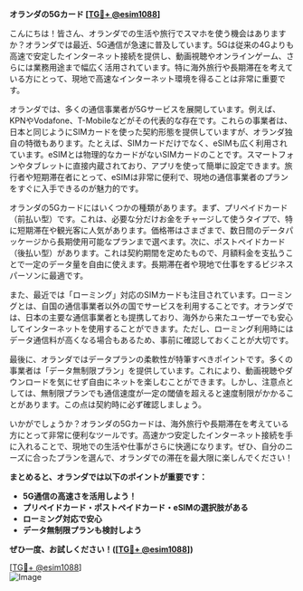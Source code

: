 **オランダの5Gカード [[TG💪+ @esim1088](https://t.me/s/esim1088)]**

こんにちは！皆さん、オランダでの生活や旅行でスマホを使う機会はありますか？オランダでは最近、5G通信が急速に普及しています。5Gは従来の4Gよりも高速で安定したインターネット接続を提供し、動画視聴やオンラインゲーム、さらには業務用途まで幅広く活用されています。特に海外旅行や長期滞在を考えている方にとって、現地で高速なインターネット環境を得ることは非常に重要です。

オランダでは、多くの通信事業者が5Gサービスを展開しています。例えば、KPNやVodafone、T-Mobileなどがその代表的な存在です。これらの事業者は、日本と同じようにSIMカードを使った契約形態を提供していますが、オランダ独自の特徴もあります。たとえば、SIMカードだけでなく、eSIMも広く利用されています。eSIMとは物理的なカードがないSIMカードのことです。スマートフォンやタブレットに直接内蔵されており、アプリを使って簡単に設定できます。旅行者や短期滞在者にとって、eSIMは非常に便利で、現地の通信事業者のプランをすぐに入手できるのが魅力的です。

オランダの5Gカードにはいくつかの種類があります。まず、プリペイドカード（前払い型）です。これは、必要な分だけお金をチャージして使うタイプで、特に短期滞在や観光客に人気があります。価格帯はさまざまで、数日間のデータパッケージから長期使用可能なプランまで選べます。次に、ポストペイドカード（後払い型）があります。これは契約期間を定めたもので、月額料金を支払うことで一定のデータ量を自由に使えます。長期滞在者や現地で仕事をするビジネスパーソンに最適です。

また、最近では「ローミング」対応のSIMカードも注目されています。ローミングとは、自国の通信事業者以外の国でサービスを利用することです。オランダでは、日本の主要な通信事業者とも提携しており、海外から来たユーザーでも安心してインターネットを使用することができます。ただし、ローミング利用時にはデータ通信料が高くなる場合もあるため、事前に確認しておくことが大切です。

最後に、オランダではデータプランの柔軟性が特筆すべきポイントです。多くの事業者は「データ無制限プラン」を提供しています。これにより、動画視聴やダウンロードを気にせず自由にネットを楽しむことができます。しかし、注意点としては、無制限プランでも通信速度が一定の閾値を超えると速度制限がかかることがあります。この点は契約時に必ず確認しましょう。

いかがでしょうか？オランダの5Gカードは、海外旅行や長期滞在を考えている方にとって非常に便利なツールです。高速かつ安定したインターネット接続を手に入れることで、現地での生活や仕事がさらに快適になります。ぜひ、自分のニーズに合ったプランを選んで、オランダでの滞在を最大限に楽しんでください！

**まとめると、オランダでは以下のポイントが重要です：**
- **5G通信の高速さを活用しよう！**
- **プリペイドカード・ポストペイドカード・eSIMの選択肢がある**
- **ローミング対応で安心**
- **データ無制限プランも検討しよう**

**ぜひ一度、お試しください！([[TG💪+ @esim1088](https://t.me/s/esim1088)])**

[[TG💪+ @esim1088](https://t.me/s/esim1088)]  
![Image](https://i.postimg.cc/Y0z9fWf4/image.png)